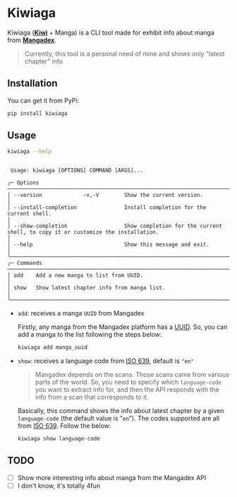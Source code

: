 # Kiwiaga

Kiwiaga ([**Kiwi**](https://en.wikipedia.org/wiki/Kiwifruit) + Manga) is a CLI tool made for exhibit info about manga from [**Mangadex**](https://mangadex.org/).

> Currently, this tool is a personal need of mine and shows only "latest chapter" info

## Installation

You can get it from PyPi:

```bash
pip install kiwiaga
```

## Usage

```bash
kiwiaga --help
```

```
                                                                                                                                                         
 Usage: kiwiaga [OPTIONS] COMMAND [ARGS]...                                                                                                              
                                                                                                                                                         
╭─ Options ─────────────────────────────────────────────────────────────────────────────────────────────────────────────────────────────────────────────╮
│ --version             -v,-V        Show the current version.                                                                                          │
│ --install-completion               Install completion for the current shell.                                                                          │
│ --show-completion                  Show completion for the current shell, to copy it or customize the installation.                                   │
│ --help                             Show this message and exit.                                                                                        │
╰───────────────────────────────────────────────────────────────────────────────────────────────────────────────────────────────────────────────────────╯
╭─ Commands ────────────────────────────────────────────────────────────────────────────────────────────────────────────────────────────────────────────╮
│ add    Add a new manga to list from UUID.                                                                                                             │
│ show   Show latest chapter info from manga list.                                                                                                      │
╰───────────────────────────────────────────────────────────────────────────────────────────────────────────────────────────────────────────────────────╯
```

- `add`: receives a manga `UUID` from Mangadex

    Firstly, any manga from the Mangadex platform has a [UUID](https://en.wikipedia.org/wiki/Universally_unique_identifier). So, you can add a manga to the list following the steps below:

    ```bash
    kiwiaga add manga_uuid
    ```

- `show`: receives a language code from [ISO 639](https://en.wikipedia.org/wiki/List_of_ISO_639_language_codes), default is `"en"`

    > Mangadex depends on the scans. Those scans came from various parts of the world. So, you need to specify which `language-code` you want to extract info for, and then the API responds with the info from a scan that corresponds to it.

    Basically, this command shows the info about latest chapter by a given `language-code` (the default value is "`en`"). The codes supported are all from [ISO 639](https://en.wikipedia.org/wiki/List_of_ISO_639_language_codes). Follow the below:

    ```bash
    kiwiaga show language-code
    ```

## TODO

- [ ] Show more interesting info about manga from the Mangadex API
- [ ] I don't know, it's totally 4fun
